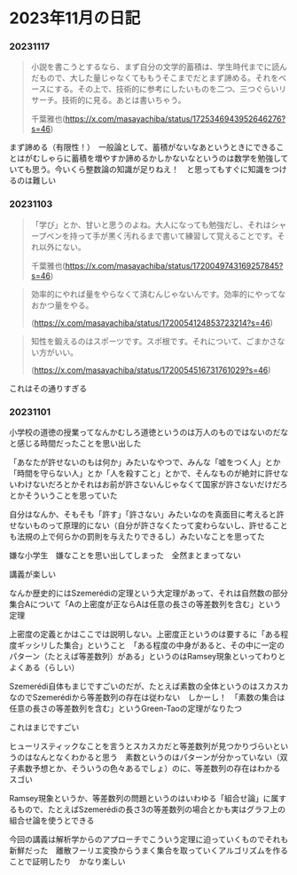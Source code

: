 # 2023年11月の日記

### 20231117
> 小説を書こうとするなら、まず自分の文学的蓄積は、学生時代までに読んだもので、大した量じゃなくてももうそこまでだとまず諦める。それをベースにする。その上で、技術的に参考にしたいものを二つ、三つぐらいリサーチ。技術的に見る。あとは書いちゃう。
>
> 千葉雅也(https://x.com/masayachiba/status/1725346943952646276?s=46)

まず諦める（有限性！）　一般論として、蓄積がないなあというときにできることはがむしゃらに蓄積を増やすか諦めるかしかないなというのは数学を勉強していても思う。今いくら整数論の知識が足りねえ！　と思ってもすぐに知識をつけるのは難しい

### 20231103
> 「学び」とか、甘いと思うのよね。大人になっても勉強だし、それはシャープペンを持って手が黒く汚れるまで書いて練習して覚えることです。それ以外にない。
> 
> 千葉雅也(https://x.com/masayachiba/status/1720049743169257845?s=46)

> 効率的にやれば量をやらなくて済むんじゃないんです。効率的にやってなおかつ量をやる。
> 
> (https://x.com/masayachiba/status/1720054124853723214?s=46)

> 知性を鍛えるのはスポーツです。スポ根です。それについて、ごまかさない方がいい。
> 
> (https://x.com/masayachiba/status/1720054516731761029?s=46)

これはその通りすぎる

### 20231101

小学校の道徳の授業ってなんかむしろ道徳というのは万人のものではないのだなと感じる時間だったことを思い出した

「あなたが許せないのもは何か」みたいなやつで、みんな「嘘をつく人」とか「時間を守らない人」とか「人を殺すこと」とかで、そんなものが絶対に許せないわけないだろとかそれはお前が許さないんじゃなくて国家が許さないだけだろとかそういうことを思っていた

自分はなんか、そもそも「許す」「許さない」みたいなのを真面目に考えると許せないものって原理的にない（自分が許さなくたって変わらないし、許せることも法規の上で何らかの罰則を与えたりできるし）みたいなことを思ってた

嫌な小学生　嫌なことを思い出してしまった　全然まとまってない

講義が楽しい　

なんか歴史的にはSzemerédiの定理という大定理があって、それは自然数の部分集合Aについて「Aの上密度が正ならAは任意の長さの等差数列を含む」という定理

上密度の定義とかはここでは説明しない。上密度正というのは要するに「ある程度ギッシリした集合」ということ　「ある程度の中身があると、その中に一定のパターン（たとえば等差数列）がある」というのはRamsey現象といってわりとよくある（らしい）

Szemerédi自体もまじですごいのだが、たとえば素数の全体というのはスカスカなのでSzemerédiから等差数列の存在は従わない　しかーし！　「素数の集合は任意の長さの等差数列を含む」というGreen-Taoの定理がなりたつ

これはまじですごい

ヒューリスティックなことを言うとスカスカだと等差数列が見つかりづらいというのはなんとなくわかると思う　素数というのはパターンが分かっていない（双子素数予想とか、そういうの色々あるでしょ）のに、等差数列の存在はわかる　スゴい

Ramsey現象というか、等差数列の問題というのはいわゆる「組合せ論」に属するもので、たとえばSzemerédiの長さ3の等差数列の場合とかも実はグラフ上の組合せ論を使うとできる

今回の講義は解析学からのアプローチでこういう定理に迫っていくものでそれも新鮮だった　離散フーリエ変換からうまく集合を取っていくアルゴリズムを作ることで証明したり　かなり楽しい